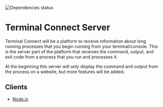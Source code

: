 ![Dependencies status](https://david-dm.org/imamathwiz/terminal-connect-server.svg)

Terminal Connect Server
========

Terminal Connect will be a platform to receive information about long running processes that you begin running from your terminal/console.  This is the server part of the platform that receives the command, output, and exit code from a process that you run and processes it.

At the beginning this server will only display the command and output from the process on a website, but more features will be added.

## Clients

* [Node.js](https://github.com/imamathwiz/terminal-connect-client)
